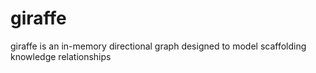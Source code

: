# giraffe
giraffe is an in-memory directional graph designed to model scaffolding knowledge relationships
